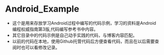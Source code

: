 # Android_Example
- 这个是用来存放学习Android过程中编写的代码示例，学习的资料是Android编程权威指南第3版,代码编写参考书中内容。
- 其它目录中的代码示例是自己动手实践的代码，与博客内容匹配。
- 以前的代码在本地，使用Github托管代码后方便查看代码，而且在以后需要查阅时也可以看修改记录。
